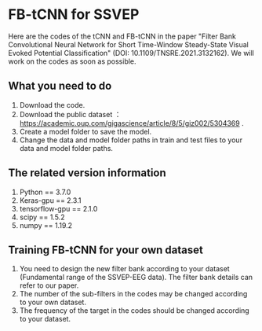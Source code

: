 # FB-tCNN for SSVEP
Here are the codes of the tCNN and FB-tCNN in the paper "Filter Bank Convolutional Neural Network for Short Time-Window Steady-State Visual Evoked Potential Classification" (DOI: 10.1109/TNSRE.2021.3132162). We will work on the codes as soon as possible.
## What you need to do
1. Download the code.
2. Download the public dataset ：https://academic.oup.com/gigascience/article/8/5/giz002/5304369 .
3. Create a model folder to save the model.
4. Change the data and model folder paths in train and test files to your data and model folder paths.
## The related version information
1. Python == 3.7.0
2. Keras-gpu == 2.3.1
3. tensorflow-gpu == 2.1.0
4. scipy == 1.5.2
5. numpy == 1.19.2
## Training FB-tCNN for your own dataset
1. You need to design the new filter bank according to your dataset (Fundamental range of the SSVEP-EEG data). The filter bank details can refer to our paper. 
2. The number of the sub-filters in the codes may be changed according to your own dataset. 
3. The frequency of the target in the codes should be changed according to your dataset.
